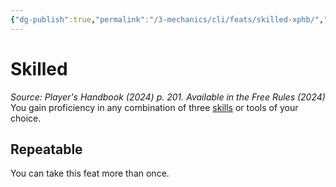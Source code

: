 ```yaml
---
{"dg-publish":true,"permalink":"/3-mechanics/cli/feats/skilled-xphb/","tags":["ttrpg-cli/compendium/src/5e/xphb","ttrpg-cli/feat"],"noteIcon":""}
---
```


# Skilled
*Source: Player's Handbook (2024) p. 201. Available in the Free Rules (2024)*  
You gain proficiency in any combination of three [skills](3-Mechanics/CLI/tables/skill-list-skills-xphb.md) or tools of your choice.

## Repeatable

You can take this feat more than once.